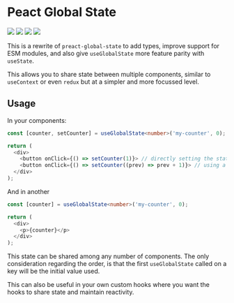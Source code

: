 # Peact Global State

[<img src="https://img.shields.io/npm/v/@ekwoka/preact-global-state?style=for-the-badge">](https://www.npmjs.com/package/@ekwoka/preact-global-state)
<img src="https://img.shields.io/npm/types/@ekwoka/preact-global-state?label=%20&amp;logo=typescript&amp;logoColor=white&amp;style=for-the-badge">
<img src="https://img.shields.io/npm/dt/@ekwoka/preact-global-state?style=for-the-badge" >
[<img src="https://img.shields.io/bundlephobia/minzip/@ekwoka/preact-global-state?style=for-the-badge">](https://bundlephobia.com/package/@ekwoka/preact-global-state)

This is a rewrite of `preact-global-state` to add types, improve support for ESM modules, and also give `useGlobalState` more feature parity with `useState`.

This allows you to share state between multiple components, similar to `useContext` or even `redux` but at a simpler and more focussed level.

## Usage

In your components:

```ts
const [counter, setCounter] = useGlobalState<number>('my-counter', 0); // (state label: string; initial value?: any)

return (
  <div>
    <button onClick={() => setCounter(1)}> // directly setting the state Set to 1!</button>
    <button onClick={() => setCounter((prev) => prev + 1)}> // using a state function to update the state Increment!</button>
  </div>
);
```

And in another

```ts
const [counter] = useGlobalState<number>('my-counter', 0);

return (
  <div>
    <p>{counter}</p>
  </div>
);
```

This state can be shared among any number of components. The only consideration regarding the order, is that the first `useGlobalState` called on a key will be the initial value used.

This can also be useful in your own custom hooks where you want the hooks to share state and maintain reactivity.
